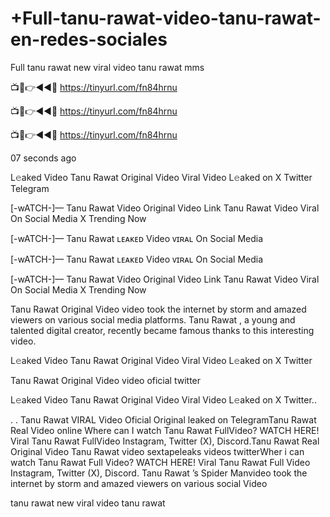 # +Full-tanu-rawat-video-tanu-rawat-en-redes-sociales

Full tanu rawat new viral video tanu rawat mms

📺📱👉◄◄🔴  https://tinyurl.com/fn84hrnu

📺📱👉◄◄🔴  https://tinyurl.com/fn84hrnu

📺📱👉◄◄🔴  https://tinyurl.com/fn84hrnu

07 seconds ago

L𝚎aked Video Tanu Rawat Original Video Viral Video L𝚎aked on X Twitter Telegram

[-wATCH-]— Tanu Rawat Video Original Video Link Tanu Rawat Video Viral On Social Media X Trending Now

[-wATCH-]— Tanu Rawat ʟᴇᴀᴋᴇᴅ Video ᴠɪʀᴀʟ On Social Media

[-wATCH-]— Tanu Rawat ʟᴇᴀᴋᴇᴅ Video ᴠɪʀᴀʟ On Social Media

[-wATCH-]— Tanu Rawat Video Original Video Link Tanu Rawat Video Viral On Social Media X Trending Now

Tanu Rawat Original Video video took the internet by storm and amazed viewers on various social media platforms. Tanu Rawat , a young and talented digital creator, recently became famous thanks to this interesting video.

L𝚎aked Video Tanu Rawat Original Video Viral Video L𝚎aked on X Twitter

Tanu Rawat Original Video video oficial twitter

L𝚎aked Video Tanu Rawat Original Video Viral Video L𝚎aked on X Twitter..

.
.
Tanu Rawat VIRAL Video Oficial Original leaked on TelegramTanu Rawat Real Video online Where can I watch Tanu Rawat FullVideo? WATCH HERE! Viral Tanu Rawat FullVideo Instagram, Twitter (X), Discord.Tanu Rawat Real Original Video Tanu Rawat video sextapeleaks videos twitterWher i can watch Tanu Rawat Full Video? WATCH HERE! Viral Tanu Rawat Full Video Instagram, Twitter (X), Discord. Tanu Rawat ’s Spider Manvideo took the internet by storm and amazed viewers on various social Video

tanu rawat new viral video tanu rawat

